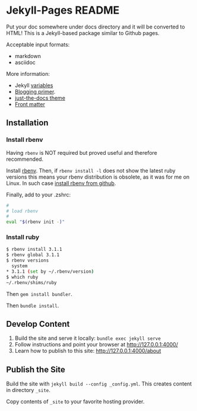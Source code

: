 # Jekyll-Pages README

Put your doc somewhere under docs directory and it will be converted to HTML!
This is a Jekyll-based package similar to Github pages.

Acceptable input formats:

* markdown
* asciidoc

More information:

* Jekyll [variables](https://jekyllrb.com/docs/variables/)
* [Blogging primer](https://www.smashingmagazine.com/2014/08/build-blog-jekyll-github-pages/).
* [just-the-docs theme](https://just-the-docs.github.io/just-the-docs/)
* [Front matter](https://jekyllrb.com/docs/front-matter/)


## Installation

### Install rbenv

Having `rbenv` is NOT required but proved useful and therefore recommended.

Install [rbenv](https://github.com/rbenv/rbenv).  Then, if `rbenv install -l`
does not show the latest ruby versions this means your rbenv distribution is
obsolete,  as it was for me on Linux.  In such case
[install rbenv from github](https://github.com/rbenv/ruby-build).

Finally, add to your .zshrc:

```sh
#
# load rbenv
#
eval "$(rbenv init -)"
```

### Install ruby

```sh
$ rbenv install 3.1.1
$ rbenv global 3.1.1
$ rbenv versions
  system
* 3.1.1 (set by ~/.rbenv/version)
$ which ruby
~/.rbenv/shims/ruby
```

Then `gem install bundler`.

Then `bundle install`.

## Develop Content

1. Build the site and serve it locally: `bundle exec jekyll serve`
2. Follow instructions and point your browser at http://127.0.0.1:4000/
3. Learn how to publish to this site: http://127.0.0.1:4000/about

## Publish the Site

Build the site with `jekyll build --config _config.yml`.
This creates content in directory `_site`.

Copy contents of `_site` to your favorite hosting provider.
